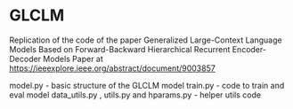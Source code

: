 # GLCLM

Replication of the code of the paper Generalized Large-Context Language Models Based on Forward-Backward Hierarchical Recurrent Encoder-Decoder Models 
Paper at https://ieeexplore.ieee.org/abstract/document/9003857

model.py - basic structure of the GLCLM model
train.py - code to train and eval model
data_utils.py , utils.py and hparams.py - helper utils code
